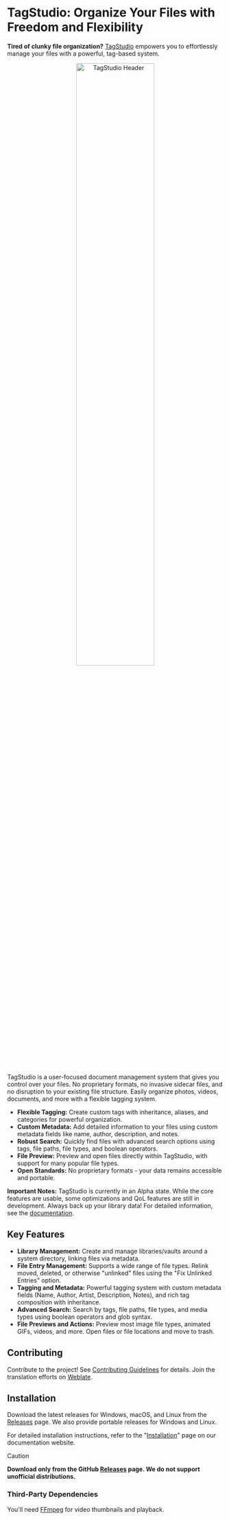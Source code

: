# TagStudio: Organize Your Files with Freedom and Flexibility

**Tired of clunky file organization?** [TagStudio](https://github.com/TagStudioDev/TagStudio) empowers you to effortlessly manage your files with a powerful, tag-based system.

<p align="center">
  <img width="60%" src="docs/assets/github_header.png" alt="TagStudio Header">
</p>

TagStudio is a user-focused document management system that gives you control over your files.  No proprietary formats, no invasive sidecar files, and no disruption to your existing file structure. Easily organize photos, videos, documents, and more with a flexible tagging system.

*   **Flexible Tagging:** Create custom tags with inheritance, aliases, and categories for powerful organization.
*   **Custom Metadata:** Add detailed information to your files using custom metadata fields like name, author, description, and notes.
*   **Robust Search:** Quickly find files with advanced search options using tags, file paths, file types, and boolean operators.
*   **File Preview:** Preview and open files directly within TagStudio, with support for many popular file types.
*   **Open Standards:**  No proprietary formats - your data remains accessible and portable.

**Important Notes:** TagStudio is currently in an Alpha state. While the core features are usable, some optimizations and QoL features are still in development. Always back up your library data! For detailed information, see the [documentation](https://docs.tagstud.io/).

## Key Features

*   **Library Management:** Create and manage libraries/vaults around a system directory, linking files via metadata.
*   **File Entry Management:** Supports a wide range of file types. Relink moved, deleted, or otherwise "unlinked" files using the "Fix Unlinked Entries" option.
*   **Tagging and Metadata:** Powerful tagging system with custom metadata fields (Name, Author, Artist, Description, Notes), and rich tag composition with inheritance.
*   **Advanced Search:** Search by tags, file paths, file types, and media types using boolean operators and glob syntax.
*   **File Previews and Actions:** Preview most image file types, animated GIFs, videos, and more. Open files or file locations and move to trash.

## Contributing

Contribute to the project! See [Contributing Guidelines](/CONTRIBUTING.md) for details.
Join the translation efforts on [Weblate](https://hosted.weblate.org/projects/tagstudio/).

## Installation

Download the latest releases for Windows, macOS, and Linux from the [Releases](https://github.com/TagStudioDev/TagStudio/releases) page. We also provide portable releases for Windows and Linux.

For detailed installation instructions, refer to the "[Installation](https://docs.tagstud.io/install/)" page on our documentation website.

> [!CAUTION]
> **Download only from the GitHub [Releases](https://github.com/TagStudioDev/TagStudio/releases) page. We do not support unofficial distributions.**

### Third-Party Dependencies

You'll need [FFmpeg](https://ffmpeg.org/download.html) for video thumbnails and playback.